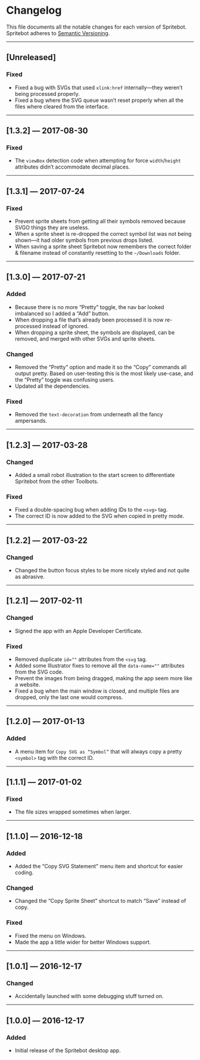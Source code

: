 # Changelog

This file documents all the notable changes for each version of Spritebot.
Spritebot adheres to [Semantic Versioning](http://semver.org/).

---

## [Unreleased]

### Fixed

- Fixed a bug with SVGs that used `xlink:href` internally—they weren’t being processed properly.
- Fixed a bug where the SVG queue wasn’t reset properly when all the files where cleared from the interface.

---

## [1.3.2] — 2017-08-30

### Fixed

- The `viewBox` detection code when attempting for force `width`/`height` attributes didn’t accommodate decimal places.

---

## [1.3.1] — 2017-07-24

### Fixed

- Prevent sprite sheets from getting all their symbols removed because SVGO things they are useless.
- When a sprite sheet is re-dropped the correct symbol list was not being shown—it had older symbols from previous drops listed.
- When saving a sprite sheet Spritebot now remembers the correct folder & filename instead of constantly resetting to the `~/Downloads` folder.

---

## [1.3.0] — 2017-07-21

### Added

- Because there is no more “Pretty” toggle, the nav bar looked imbalanced so I added a “Add” button.
- When dropping a file that’s already been processed it is now re-processed instead of ignored.
- When dropping a sprite sheet, the symbols are displayed, can be removed, and merged with other SVGs and sprite sheets.

### Changed

- Removed the “Pretty” option and made it so the “Copy” commands all output pretty. Based on user-testing this is the most likely use-case, and the “Pretty” toggle was confusing users.
- Updated all the dependencies.

### Fixed

- Removed the `text-decoration` from underneath all the fancy ampersands.

---

## [1.2.3] — 2017-03-28

### Changed

- Added a small robot illustration to the start screen to differentiate Spritebot from the other Toolbots.

### Fixed

- Fixed a double-spacing bug when adding IDs to the `<svg>` tag.
- The correct ID is now added to the SVG when copied in pretty mode.

---

## [1.2.2] — 2017-03-22

### Changed

- Changed the button focus styles to be more nicely styled and not quite as abrasive.

---

## [1.2.1] — 2017-02-11

### Changed

- Signed the app with an Apple Developer Certificate.

### Fixed

- Removed duplicate `id=""` attributes from the `<svg` tag.
- Added some Illustrator fixes to remove all the `data-name=""` attributes from the SVG code.
- Prevent the images from being dragged, making the app seem more like a website.
- Fixed a bug when the main window is closed, and multiple files are dropped, only the last one would compress.

---

## [1.2.0] — 2017-01-13

### Added

- A menu item for `Copy SVG as “Symbol”` that will always copy a pretty `<symbol>` tag with the correct ID.

---

## [1.1.1] — 2017-01-02

### Fixed

- The file sizes wrapped sometimes when larger.

---

## [1.1.0] — 2016-12-18

### Added

- Added the “Copy SVG <use> Statement” menu item and shortcut for easier coding.

### Changed

- Changed the “Copy Sprite Sheet” shortcut to match “Save” instead of copy.

### Fixed

- Fixed the menu on Windows.
- Made the app a little wider for better Windows support.

---

## [1.0.1] — 2016-12-17

### Changed

- Accidentally launched with some debugging stuff turned on.

---

## [1.0.0] — 2016-12-17

### Added

- Initial release of the Spritebot desktop app.
